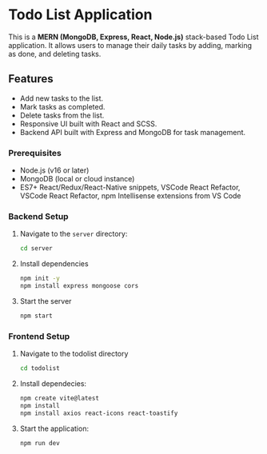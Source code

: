 # Todo List Application

This is a **MERN (MongoDB, Express, React, Node.js)** stack-based Todo List application. It allows users to manage their daily tasks by adding, marking as done, and deleting tasks.

## Features

- Add new tasks to the list.
- Mark tasks as completed.
- Delete tasks from the list.
- Responsive UI built with React and SCSS.
- Backend API built with Express and MongoDB for task management.

### Prerequisites

- Node.js (v16 or later)
- MongoDB (local or cloud instance)
- ES7+ React/Redux/React-Native snippets, VSCode React Refactor, VSCode React Refactor, npm Intellisense extensions from VS Code

### Backend Setup
1. Navigate to the `server` directory:
   ```bash
   cd server
   ```
2. Install dependencies
    ```bash
    npm init -y
    npm install express mongoose cors
    ```
3. Start the server
    ```bash
    npm start
    ```

### Frontend Setup
1. Navigate to the todolist directory
    ```bash
    cd todolist
    ```
2. Install dependecies:
    ```bash
    npm create vite@latest
    npm install
    npm install axios react-icons react-toastify
    ```
3. Start the application:
    ```bash
    npm run dev
    ```